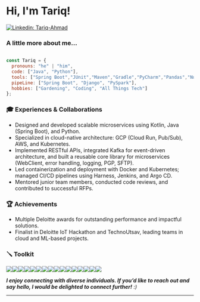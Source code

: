 <h1> Hi, I'm Tariq!
</h1>

[![Linkedin: Tariq-Ahmad](https://img.shields.io/badge/LinkedIn-0077B5?style=for-the-badge&logo=linkedin&logoColor=white)](https://www.linkedin.com/in/tariq-ahmad/)

###  A little more about me...

```javascript

const Tariq = {
  pronouns: "he" | "him",
  code: ["Java", "Python"],
  tools: ["Spring Boot","JUnit","Maven","Gradle","PyCharm","Pandas","NumPy",],
  pipeLine: ["Spring Boot", "Django", "PySpark"],
  hobbies: ["Gardening", "Coding", "All Things Tech"]
};

```

### 🎓 Experiences & Collaborations

- Designed and developed scalable microservices using Kotlin, Java (Spring Boot), and Python.
- Specialized in cloud-native architecture: GCP (Cloud Run, Pub/Sub), AWS, and Kubernetes.
- Implemented RESTful APIs, integrated Kafka for event-driven architecture, and built a reusable core library for microservices (WebClient, error handling, logging, PGP, SFTP).
- Led containerization and deployment with Docker and Kubernetes; managed CI/CD pipelines using Harness, Jenkins, and Argo CD.
- Mentored junior team members, conducted code reviews, and contributed to successful RFPs.

### 🏆 Achievements

- Multiple Deloitte awards for outstanding performance and impactful solutions.
- Finalist in Deloitte IoT Hackathon and TechnoUtsav, leading teams in cloud and ML-based projects.




### 🪛 Toolkit

<img src="https://img.shields.io/badge/Java-ED8B00?style=for-the-badge&logo=openjdk&logoColor=white"><img src="https://img.shields.io/badge/Kotlin-7F52FF?style=for-the-badge&logo=kotlin&logoColor=white"><img src="https://img.shields.io/badge/Python-3776AB?style=for-the-badge&logo=python&logoColor=white"><img src="https://img.shields.io/badge/Spring_Boot-6DB33F?style=for-the-badge&logo=spring-boot&logoColor=white"><img src="https://img.shields.io/badge/Kafka-231F20?style=for-the-badge&logo=apache-kafka&logoColor=white"><img src="https://img.shields.io/badge/GCP-4285F4?style=for-the-badge&logo=google-cloud&logoColor=white"><img src="https://img.shields.io/badge/AWS-232F3E?style=for-the-badge&logo=amazon-aws&logoColor=white"><img src="https://img.shields.io/badge/Kubernetes-326CE5?style=for-the-badge&logo=kubernetes&logoColor=white"><img src="https://img.shields.io/badge/Docker-2496ED?style=for-the-badge&logo=docker&logoColor=white"><img src="https://img.shields.io/badge/MongoDB-4EA94B?style=for-the-badge&logo=mongodb&logoColor=white"><img src="https://img.shields.io/badge/MySQL-4479A1?style=for-the-badge&logo=mysql&logoColor=white"><img src="https://img.shields.io/badge/Jenkins-D24939?style=for-the-badge&logo=jenkins&logoColor=white"><img src="https://img.shields.io/badge/ArgoCD-EB5A46?style=for-the-badge&logo=argo&logoColor=white"><img src="https://img.shields.io/badge/Harness-1A82E2?style=for-the-badge&logo=harness&logoColor=white"><img src="https://img.shields.io/badge/Datadog-632CA6?style=for-the-badge&logo=datadog&logoColor=white"><img src="https://img.shields.io/badge/Splunk-000000?style=for-the-badge&logo=splunk&logoColor=white">

<em><b>I enjoy connecting with diverse individuals. If you’d like to reach out and say hello, I would be delighted to connect further!</b> :)</em>

---
